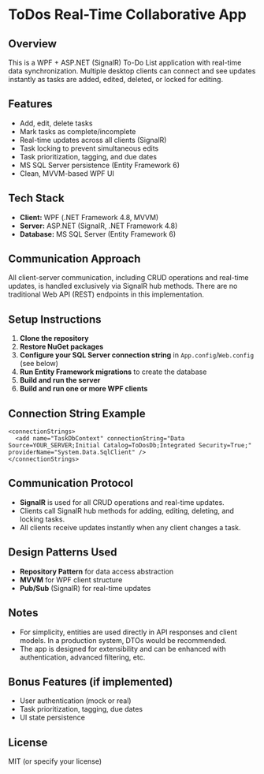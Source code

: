 # ToDos Real-Time Collaborative App

## Overview
This is a WPF + ASP.NET (SignalR) To-Do List application with real-time data synchronization. Multiple desktop clients can connect and see updates instantly as tasks are added, edited, deleted, or locked for editing.

## Features
- Add, edit, delete tasks
- Mark tasks as complete/incomplete
- Real-time updates across all clients (SignalR)
- Task locking to prevent simultaneous edits
- Task prioritization, tagging, and due dates
- MS SQL Server persistence (Entity Framework 6)
- Clean, MVVM-based WPF UI

## Tech Stack
- **Client:** WPF (.NET Framework 4.8, MVVM)
- **Server:** ASP.NET (SignalR, .NET Framework 4.8)
- **Database:** MS SQL Server (Entity Framework 6)

## Communication Approach
All client-server communication, including CRUD operations and real-time updates, is handled exclusively via SignalR hub methods. There are no traditional Web API (REST) endpoints in this implementation.

## Setup Instructions
1. **Clone the repository**
2. **Restore NuGet packages**
3. **Configure your SQL Server connection string** in `App.config`/`Web.config` (see below)
4. **Run Entity Framework migrations** to create the database
5. **Build and run the server**
6. **Build and run one or more WPF clients**

## Connection String Example
```
<connectionStrings>
  <add name="TaskDbContext" connectionString="Data Source=YOUR_SERVER;Initial Catalog=ToDosDb;Integrated Security=True;" providerName="System.Data.SqlClient" />
</connectionStrings>
```

## Communication Protocol
- **SignalR** is used for all CRUD operations and real-time updates.
- Clients call SignalR hub methods for adding, editing, deleting, and locking tasks.
- All clients receive updates instantly when any client changes a task.

## Design Patterns Used
- **Repository Pattern** for data access abstraction
- **MVVM** for WPF client structure
- **Pub/Sub** (SignalR) for real-time updates

## Notes
- For simplicity, entities are used directly in API responses and client models. In a production system, DTOs would be recommended.
- The app is designed for extensibility and can be enhanced with authentication, advanced filtering, etc.

## Bonus Features (if implemented)
- User authentication (mock or real)
- Task prioritization, tagging, due dates
- UI state persistence

## License
MIT (or specify your license) 